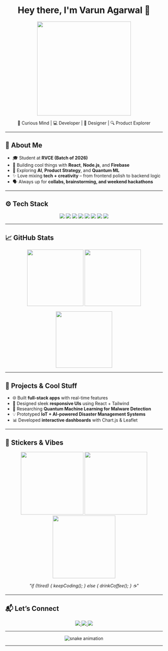 
<h1 align="center">Hey there, I'm Varun Agarwal 👋</h1>

<p align="center">
  <img src="https://media.giphy.com/media/qgQUggAC3Pfv687qPC/giphy.gif" width="300">
</p>

<p align="center">
  🚀 Curious Mind | 💻 Developer | 🎨 Designer | 🔍 Product Explorer  
</p>

---

## 🧠 About Me

- 🎓 Student at **RVCE (Batch of 2026)**
- 🔧 Building cool things with **React**, **Node.js**, and **Firebase**
- 👀 Exploring **AI**, **Product Strategy**, and **Quantum ML**
- ✨ Love mixing **tech + creativity** – from frontend polish to backend logic
- 🗣️ Always up for **collabs, brainstorming, and weekend hackathons**

---

## ⚙️ Tech Stack

<p align="center">
  <img src="https://img.shields.io/badge/-JavaScript-black?style=flat-square&logo=javascript"/>
  <img src="https://img.shields.io/badge/-Python-black?style=flat-square&logo=python"/>
  <img src="https://img.shields.io/badge/-React-black?style=flat-square&logo=react"/>
  <img src="https://img.shields.io/badge/-Node.js-black?style=flat-square&logo=node.js"/>
  <img src="https://img.shields.io/badge/-Firebase-black?style=flat-square&logo=firebase"/>
  <img src="https://img.shields.io/badge/-Git-black?style=flat-square&logo=git"/>
  <img src="https://img.shields.io/badge/-Figma-black?style=flat-square&logo=figma"/>
  <img src="https://img.shields.io/badge/-TailwindCSS-38b2ac?style=flat-square&logo=tailwind-css"/>
</p>

---

## 📈 GitHub Stats

<p align="center">
  <img src="https://github-readme-stats.vercel.app/api?username=VARUNAGARWAL09&show_icons=true&theme=radical" height="180" />
  <img src="https://github-readme-stats.vercel.app/api/top-langs/?username=VARUNAGARWAL09&layout=compact&theme=radical" height="180" />
</p>

<p align="center">
  <img src="https://github-readme-streak-stats.herokuapp.com/?user=VARUNAGARWAL09&theme=radical" height="180" />
</p>

---

## 🧪 Projects & Cool Stuff

- 🌐 Built **full-stack apps** with real-time features
- 📱 Designed sleek **responsive UIs** using React + Tailwind
- 🧠 Researching **Quantum Machine Learning for Malware Detection**
- 💡 Prototyped **IoT + AI-powered Disaster Management Systems**
- 📊 Developed **interactive dashboards** with Chart.js & Leaflet

---

## 🎨 Stickers & Vibes

<p align="center">
  <img src="https://media.giphy.com/media/xT0xeJpnrWC4XWblEk/giphy.gif" width="200">
  <img src="https://media.giphy.com/media/LMcB8XospGZO8UQq87/giphy.gif" width="200">
  <img src="https://media.giphy.com/media/3oriO0OEd9QIDdllqo/giphy.gif" width="200">
</p>

<p align="center">
  <em>"if (!tired) { keepCoding(); } else { drinkCoffee(); } ☕"</em>
</p>

---

## 📬 Let’s Connect

<p align="center">
  <a href="https://www.linkedin.com/in/varun-agarwal-069991233/">
    <img src="https://img.shields.io/badge/-LinkedIn-0077B5?style=for-the-badge&logo=linkedin&logoColor=white"/>
  </a>
  <a href="https://www.instagram.com/varunagarwal09?igsh=MWdsb3JxcTJlZWlmaQ==">
    <img src="https://img.shields.io/badge/-Instagram-E4405F?style=for-the-badge&logo=instagram&logoColor=white"/>
  </a>
  <a href="mailto:varunagarwal0964@gmail.com">
    <img src="https://img.shields.io/badge/-Gmail-D14836?style=for-the-badge&logo=gmail&logoColor=white"/>
  </a>
</p>

---

<p align="center">
  <img src="https://github.com/VARUNAGARWAL09/VARUNAGARWAL09/raw/output/github-contribution-grid-snake.svg" alt="snake animation" />
</p>

---

